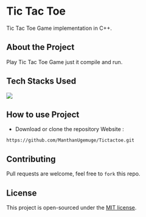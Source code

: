 # Tic Tac Toe
Tic Tac Toe Game implementation in C++. 

## About the Project
Play Tic Tac Toe Game just it compile and run.

## Tech Stacks Used
<a target="_blank" href="https://www.w3schools.com/cpp/default.asp"><img src="https://img.shields.io/badge/C%2B%2B-00599C?style=for-the-badge&logo=c%2B%2B&logoColor=white"></img></a>

## How to use Project
- Download or clone the repository Website : 
```
https://github.com/ManthanUgemuge/Tictactoe.git
```

## Contributing
Pull requests are welcome, feel free to ```fork``` this repo.

## License
This project is open-sourced under the [MIT license]().
